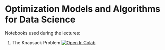 # Optimization Models and Algorithms for Data Science

Notebooks used during the lectures:

1. The Knapsack Problem [![Open In Colab](https://colab.research.google.com/assets/colab-badge.svg)](https://colab.research.google.com/github/mathcoding/opt4ds/blob/master/KnapsackProblem.ipynb)

